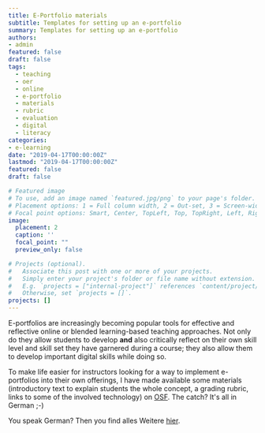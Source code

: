 ```yaml
---
title: E-Portfolio materials
subtitle: Templates for setting up an e-portfolio
summary: Templates for setting up an e-portfolio
authors:
- admin
featured: false
draft: false
tags:
  - teaching
  - oer
  - online
  - e-portfolio
  - materials
  - rubric
  - evaluation
  - digital
  - literacy
categories:
- e-learning
date: "2019-04-17T00:00:00Z"
lastmod: "2019-04-17T00:00:00Z"
featured: false
draft: false

# Featured image
# To use, add an image named `featured.jpg/png` to your page's folder.
# Placement options: 1 = Full column width, 2 = Out-set, 3 = Screen-width
# Focal point options: Smart, Center, TopLeft, Top, TopRight, Left, Right, BottomLeft, Bottom, BottomRight
image:
  placement: 2
  caption: ''
  focal_point: ""
  preview_only: false

# Projects (optional).
#   Associate this post with one or more of your projects.
#   Simply enter your project's folder or file name without extension.
#   E.g. `projects = ["internal-project"]` references `content/project/deep-learning/index.md`.
#   Otherwise, set `projects = []`.
projects: []
---
```

E-portfolios are increasingly becoming popular tools for effective and reflective online or blended learning-based teaching approaches. Not only do they allow students to develop **and** also critically reflect on their own skill level and skill set they have garnered during a course; they also allow them to develop important digital skills while doing so.

To make life easier for instructors looking for a way to implement e-portfolios into their own offerings, I have made available some materials (introductory text to explain students the whole concept, a grading rubric, links to some of the involved technology) on [OSF](https://osf.io/x6bn8/?view_only=4efa533d937c4fc88ea94a613182b2bc). The catch? It's all in German ;-)

You speak German? Then you find alles Weitere [hier](https://osf.io/x6bn8/?view_only=4efa533d937c4fc88ea94a613182b2bc).
